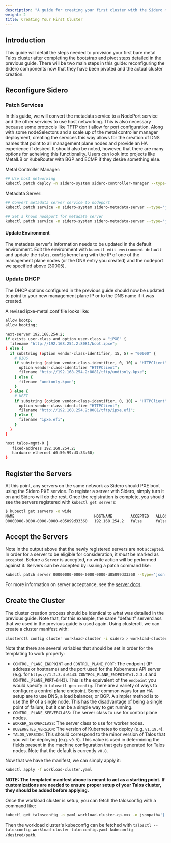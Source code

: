 ```yaml
---
description: "A guide for creating your first cluster with the Sidero management plane"
weight: 2
title: Creating Your First Cluster
---
```


## Introduction

This guide will detail the steps needed to provision your first bare metal Talos cluster after completing the bootstrap and pivot steps detailed in the previous guide.
There will be two main steps in this guide: reconfiguring the Sidero components now that they have been pivoted and the actual cluster creation.

## Reconfigure Sidero

### Patch Services

In this guide, we will convert the metadata service to a NodePort service and the other services to use host networking.
This is also necessary because some protocols like TFTP don't allow for port configuration.
Along with some nodeSelectors and a scale up of the metal controller manager deployment, creating the services this way allows for the creation of DNS names that point to all management plane nodes and provide an HA experience if desired.
It should also be noted, however, that there are many options for acheiving this functionality.
Users can look into projects like MetalLB or KubeRouter with BGP and ECMP if they desire something else.

Metal Controller Manager:

```bash
## Use host networking
kubectl patch deploy -n sidero-system sidero-controller-manager --type='json' -p='[{"op": "add", "path": "/spec/template/spec/hostNetwork", "value": true}]'
```

Metadata Server:

```bash
## Convert metadata server service to nodeport
kubectl patch service -n sidero-system sidero-metadata-server --type='json' -p='[{"op": "replace", "path": "/spec/type", "value": "NodePort"}]'

## Set a known nodeport for metadata server
kubectl patch service -n sidero-system sidero-metadata-server --type='json' -p='[{"op": "replace", "path": "/spec/ports", "value": [{"port": 80, "protocol": "TCP", "targetPort": "http", "nodePort": 30005}]}]'
```

#### Update Environment

The metadata server's information needs to be updated in the default environment.
Edit the environment with `kubectl edit environment default` and update the `talos.config` kernel arg with the IP of one of the management plane nodes (or the DNS entry you created) and the nodeport we specified above (30005).

### Update DHCP

The DHCP options configured in the previous guide should now be updated to point to your new management plane IP or to the DNS name if it was created.

A revised ipxe-metal.conf file looks like:

```bash
allow bootp;
allow booting;

next-server 192.168.254.2;
if exists user-class and option user-class = "iPXE" {
  filename "http://192.168.254.2:8081/boot.ipxe";
} else {
  if substring (option vendor-class-identifier, 15, 5) = "00000" {
    # BIOS
    if substring (option vendor-class-identifier, 0, 10) = "HTTPClient" {
      option vendor-class-identifier "HTTPClient";
      filename "http://192.168.254.2:8081/tftp/undionly.kpxe";
    } else {
      filename "undionly.kpxe";
    }
  } else {
    # UEFI
    if substring (option vendor-class-identifier, 0, 10) = "HTTPClient" {
      option vendor-class-identifier "HTTPClient";
      filename "http://192.168.254.2:8081/tftp/ipxe.efi";
    } else {
      filename "ipxe.efi";
    }
  }
}

host talos-mgmt-0 {
   fixed-address 192.168.254.2;
   hardware ethernet d0:50:99:d3:33:60;
}
```

## Register the Servers

At this point, any servers on the same network as Sidero should PXE boot using the Sidero PXE service.
To register a server with Sidero, simply turn it on and Sidero will do the rest.
Once the registration is complete, you should see the servers registered with `kubectl get servers`:

```bash
$ kubectl get servers -o wide
NAME                                   HOSTNAME        ACCEPTED   ALLOCATED   CLEAN
00000000-0000-0000-0000-d05099d33360   192.168.254.2   false      false       false
```

## Accept the Servers

Note in the output above that the newly registered servers are not `accepted`.
In order for a server to be eligible for consideration, it _must_ be marked as `accepted`.
Before a `Server` is accepted, no write action will be performed against it.
Servers can be accepted by issuing a patch command like:

```bash
kubectl patch server 00000000-0000-0000-0000-d05099d33360 --type='json' -p='[{"op": "replace", "path": "/spec/accepted", "value": true}]'
```

For more information on server acceptance, see the [server docs](/docs/v0.1/configuration/servers).

## Create the Cluster

The cluster creation process should be identical to what was detailed in the previous guide.
Note that, for this example, the same "default" serverclass that we used in the previous guide is used again.
Using clusterctl, we can create a cluster manifest with:

```bash
clusterctl config cluster workload-cluster -i sidero > workload-cluster.yaml
```

Note that there are several variables that should be set in order for the templating to work properly:

- `CONTROL_PLANE_ENDPOINT` and `CONTROL_PLANE_PORT`: The endpoint (IP address or hostname) and the port used for the Kubernetes API server
  (e.g. for `https://1.2.3.4:6443`: `CONTROL_PLANE_ENDPOINT=1.2.3.4` and `CONTROL_PLANE_PORT=6443`).
  This is the equivalent of the `endpoint` you would specify in `talosctl gen config`.
  There are a variety of ways to configure a control plane endpoint.
  Some common ways for an HA setup are to use DNS, a load balancer, or BGP.
  A simpler method is to use the IP of a single node.
  This has the disadvantage of being a single point of failure, but it can be a simple way to get running.
- `CONTROL_PLANE_SERVERCLASS`: The server class to use for control plane nodes.
- `WORKER_SERVERCLASS`: The server class to use for worker nodes.
- `KUBERNETES_VERSION`: The version of Kubernetes to deploy (e.g. `v1.19.4`).
- `TALOS_VERSION`: This should correspond to the minor version of Talos that you will be deploying (e.g. `v0.9`).
  This value is used in determining the fields present in the machine configuration that gets generated for Talos nodes.
  Note that the default is currently `v0.8`.

Now that we have the manifest, we can simply apply it:

```bash
kubectl apply -f workload-cluster.yaml
```

**NOTE: The templated manifest above is meant to act as a starting point.**
**If customizations are needed to ensure proper setup of your Talos cluster, they should be added before applying.**

Once the workload cluster is setup, you can fetch the talosconfig with a command like:

```bash
kubectl get talosconfig -o yaml workload-cluster-cp-xxx -o jsonpath='{.status.talosConfig}' > workload-cluster-talosconfig.yaml
```

Then the workload cluster's kubeconfig can be fetched with `talosctl --talosconfig workload-cluster-talosconfig.yaml kubeconfig /desired/path`.
